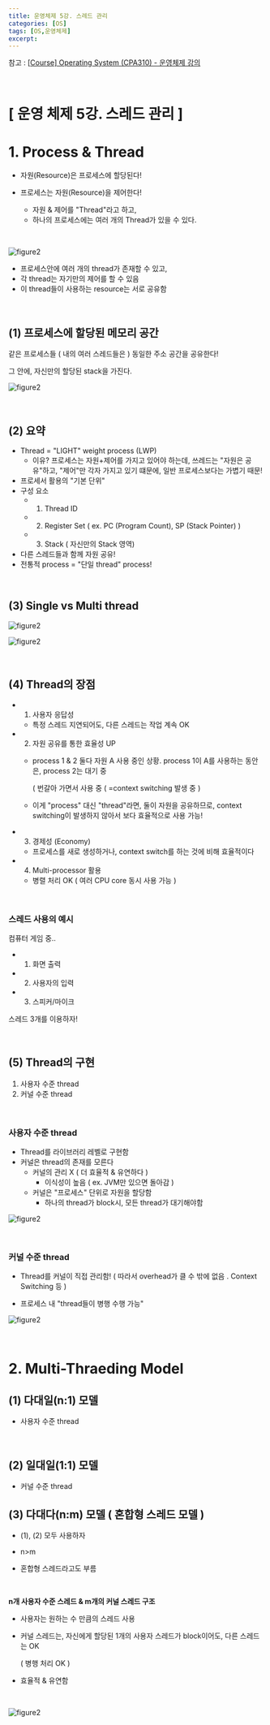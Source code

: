 ```yaml
---
title: 운영체제 5강. 스레드 관리
categories: [OS]
tags: [OS,운영체제]
excerpt: 
---
```


참고 : [[Course\] Operating System (CPA310) - 운영체제 강의](https://www.youtube.com/playlist?list=PLBrGAFAIyf5rby7QylRc6JxU5lzQ9c4tN)

<br>

# [ 운영 체제 5강. 스레드 관리 ]

# 1. Process & Thread

- 자원(Resource)은 프로세스에 할당된다!

- 프로세스는 자원(Resource)을 제어한다!
  - 자원 & 제어를 "Thread"라고 하고, 
  - 하나의 프로세스에는 여러 개의 Thread가 있을 수 있다.

<br>

![figure2](/assets/img/os/img24.png)

- 프로세스안에 여러 개의 thread가 존재할 수 있고,
- 각 thread는 자기만의 제어를 할 수 있음
- 이 thread들이 사용하는 resource는 서로 공유함

<br>

## (1) 프로세스에 할당된 메모리 공간

같은 프로세스들 ( 내의 여러 스레드들은 ) 동일한 주소 공간을 공유한다!

그 안에, 자신만의 할당된 stack을 가진다.

![figure2](/assets/img/os/img25.png)

<br>

## (2) 요약

- Thread = "LIGHT" weight process (LWP)
  - 이유? 프로세스는 자원+제어를 가지고 있어야 하는데,
    쓰레드는 "자원은 공유"하고, "제어"만 각자 가지고 있기 떄문에,
    일반 프로세스보다는 가볍기 때문!
- 프로세서 활용의 "기본 단위"
- 구성 요소
  - 1) Thread ID
  - 2) Register Set ( ex. PC (Program Count), SP (Stack Pointer) )
  - 3) Stack ( 자신만의 Stack 영역)
- 다른 스레드들과 함께 자원 공유!
- 전통적 process = "단일 thread" process!

<br>

## (3) Single vs Multi thread

![figure2](/assets/img/os/img26.png)

![figure2](/assets/img/os/img27.png)

<br>

## (4) Thread의 장점

- 1) 사용자 응답성

  - 특정 스레드 지연되어도, 다른 스레드는 작업 계속 OK

- 2) 자원 공유를 통한 효율성 UP

  - process 1 & 2 둘다 자원 A 사용 중인 상황.
    process 1이 A를 사용하는 동안은, process 2는 대기 중

    ( 번갈아 가면서 사용 중  ( =context switching 발생 중 )

  - 이게 "process" 대신 "thread"라면, 둘이 자원을 공유하므로,
    context switching이 발생하지 않아서 보다 효율적으로 사용 가능!

- 3) 경제성 (Economy)
  
  - 프로세스를 새로 생성하거나, context switch를 하는 것에 비해 효율적이다
- 4) Multi-processor 활용
  
  - 병렬 처리 OK ( 여러 CPU core 동시 사용 가능 )

<br>

### 스레드 사용의 예시

컴퓨터 게임 중..

- 1) 화면 출력
- 2) 사용자의 입력
- 3) 스피커/마이크

스레드 3개를 이용하자! 

<br>

## (5) Thread의 구현

1. 사용자 수준 thread
2. 커널 수준 thread

<br>

### 사용자 수준 thread

- Thread를 라이브러리 레벨로 구현함
- 커널은 thread의 존재를 모른다
  - 커널의 관리 X ( 더 효율적 & 유연하다 )
    - 이식성이 높음 ( ex. JVM만 있으면 돌아감 )
  - 커널은 "프로세스" 단위로 자원을 할당함
    - 하나의 thread가 block시, 모든 thread가 대기해야함

![figure2](/assets/img/os/img28.png)

<br>

### 커널 수준 thread

- Thread를 커널이 직접 관리함! 
  ( 따라서 overhead가 클 수 밖에 없음 . Context Switching 등 )

- 프로세스 내 "thread들이 병행 수행 가능"

![figure2](/assets/img/os/img29.png)

<br>

# 2. Multi-Thraeding Model

## (1) 다대일(n:1) 모델

- 사용자 수준 thread

<br>

## (2) 일대일(1:1) 모델

- 커널 수준 thread



## (3) 다대다(n:m) 모델 ( 혼합형 스레드 모델 )

- (1), (2) 모두 사용하자

- n>m
- 혼합형 스레드라고도 부름

<br>

**n개 사용자 수준 스레드 & m개의 커널 스레드 구조**

- 사용자는 원하는 수 만큼의 스레드 사용

- 커널 스레드는, 자신에게 할당된 1개의 사용자 스레드가 block이어도, 다른 스레드는 OK

  ( 병행 처리 OK )

- 효율적  & 유연함

<br>

![figure2](/assets/img/os/img30.png)

